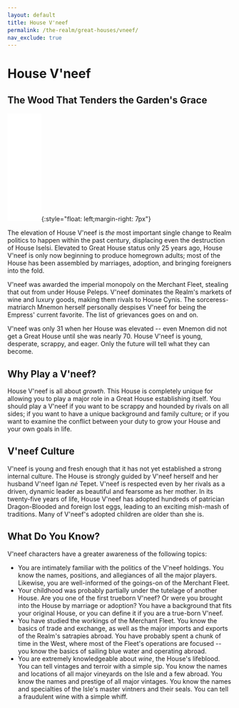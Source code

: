 ```yaml
---
layout: default
title: House V'neef
permalink: /the-realm/great-houses/vneef/
nav_exclude: true
---
```


# House V'neef

## The Wood That Tenders the Garden's Grace

![V'neef Mon](./../../../assets/house_mons/vneef.png){:style="float: left;margin-right: 7px"}

The elevation of House V'neef is _the_ most important single change to Realm
politics to happen within the past century, displacing even the destruction of
House Iselsi. Elevated to Great House status only 25 years ago, House V'neef is
only now beginning to produce homegrown adults; most of the House has been
assembled by marriages, adoption, and bringing foreigners into the fold.

V'neef was awarded the imperial monopoly on the Merchant Fleet, stealing that
out from under House Peleps. V'neef dominates the Realm's markets of wine and
luxury goods, making them rivals to House Cynis. The sorceress-matriarch Mnemon
herself personally despises V'neef for being the Empress' current favorite. The
list of grievances goes on and on.

V'neef was only 31 when her House was elevated -- even Mnemon did not get a
Great House until she was nearly 70. House V'neef is young, desperate, scrappy,
and eager. Only the future will tell what they can become.

## Why Play a V'neef?

House V'neef is all about _growth_. This House is completely unique for allowing
you to play a major role in a Great House establishing itself. You should play
a V'neef if you want to be scrappy and hounded by rivals on all sides; if you
want to have a unique background and family culture; or if you want to examine
the conflict between your duty to grow your House and your own goals in life.

## V'neef Culture

V'neef is young and fresh enough that it has not yet established a strong
internal culture. The House is strongly guided by V'neef herself and her husband
V'neef Igan _né_ Tepet. V'neef is respected even by her rivals as a driven,
dynamic leader as beautiful and fearsome as her mother. In its twenty-five years
of life, House V'neef has adopted hundreds of patrician Dragon-Blooded and
foreign lost eggs, leading to an exciting mish-mash of traditions. Many of
V'neef's adopted children are older than she is.

## What Do You Know?

V'neef characters have a greater awareness of the following topics:

- You are intimately familiar with the politics of the V'neef holdings. You know
  the names, positions, and allegiances of all the major players. Likewise, you
  are well-informed of the goings-on of the Merchant Fleet.
- Your childhood was probably partially under the tutelage of another House. Are
  you one of the first trueborn V'neef? Or were you brought into the House by
  marriage or adoption? You have a background that fits your original House, or
  you can define it if you are a true-born V'neef.
- You have studied the workings of the Merchant Fleet. You know the basics of
  trade and exchange, as well as the major imports and exports of the Realm's
  satrapies abroad. You have probably spent a chunk of time in the   West, where
  most of the Fleet's operations are focused -- you know the basics of sailing
  blue water and operating abroad.
- You are extremely knowledgeable about _wine_, the House's lifeblood. You can
  tell vintages and terroir with a simple sip. You know the names and locations
  of all major vineyards on the Isle and a few abroad. You know the names and
  prestige of all major vintages. You know the names and specialties of the
  Isle's master vintners and their seals. You can tell a fraudulent wine with
  a simple whiff.
